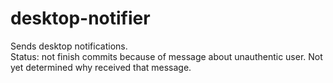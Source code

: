 # desktop-notifier
Sends desktop notifications.<br>
Status: not finish commits because of message about unauthentic user.
Not yet determined why received that message.
